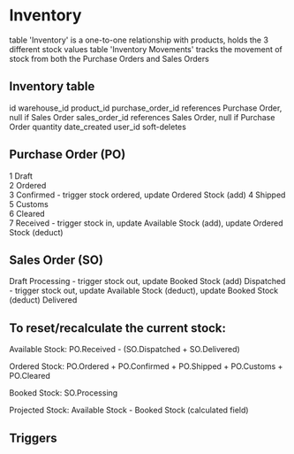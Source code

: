 Inventory
=========

table 'Inventory' is a one-to-one relationship with products, holds the 3 different stock values
table 'Inventory Movements' tracks the movement of stock from both the Purchase Orders and Sales Orders


Inventory table
---------------
id
warehouse_id
product_id
purchase_order_id 	references Purchase Order, null if Sales Order
sales_order_id		references Sales Order, null if Purchase Order
quantity
date_created
user_id
soft-deletes



Purchase Order (PO)
-------------------
1 Draft			
2 Ordered			
3 Confirmed		- trigger stock ordered, update Ordered Stock (add)
4 Shipped			
5 Customs			
6 Cleared			
7 Received		- trigger stock in, update Available Stock (add), update Ordered Stock (deduct)


Sales Order (SO)
----------------
Draft
Processing		- trigger stock out, update Booked Stock (add)
Dispatched		- trigger stock out, update Available Stock (deduct), update Booked Stock (deduct)
Delivered


To reset/recalculate the current stock:
---------------------------------------

Available Stock: PO.Received - (SO.Dispatched + SO.Delivered)

Ordered Stock: PO.Ordered + PO.Confirmed + PO.Shipped + PO.Customs + PO.Cleared

Booked Stock: SO.Processing

Projected Stock: Available Stock - Booked Stock (calculated field)




Triggers
--------


